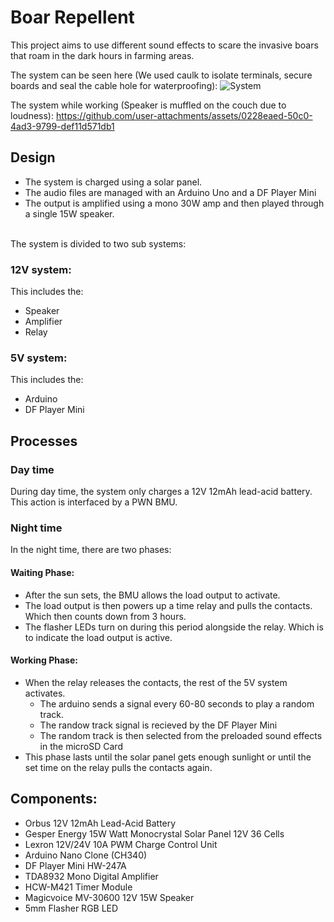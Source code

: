 # Boar Repellent
This project aims to use different sound effects to scare the invasive boars that roam in the dark hours in farming areas.

The system can be seen here (We used caulk to isolate terminals, secure boards and seal the cable hole for waterproofing):
![System](https://github.com/user-attachments/assets/047c9caa-d92c-49cc-b4a9-e2cdaea49fd2)

The system while working (Speaker is muffled on the couch due to loudness):
https://github.com/user-attachments/assets/0228eaed-50c0-4ad3-9799-def11d571db1

## Design
- The system is charged using a solar panel.
- The audio files are managed with an Arduino Uno and a DF Player Mini
- The output is amplified using a mono 30W amp and then played through a single 15W speaker.

</br>
The system is divided to two sub systems:

### 12V system:
This includes the:
- Speaker
- Amplifier
- Relay

### 5V system:
This includes the:
- Arduino
- DF Player Mini

## Processes
### Day time
During day time, the system only charges a 12V 12mAh lead-acid battery. This action is interfaced by a PWN BMU.
### Night time
In the night time, there are two phases:
#### Waiting Phase:
- After the sun sets, the BMU allows the load output to activate.
- The load output is then powers up a time relay and pulls the contacts. Which then counts down from 3 hours.
- The flasher LEDs turn on during this period alongside the relay. Which is to indicate the load output is active.
#### Working Phase:
- When the relay releases the contacts, the rest of the 5V system activates.
  - The arduino sends a signal every 60-80 seconds to play a random track.
  - The randow track signal is recieved by the DF Player Mini
  - The random track is then selected from the preloaded sound effects in the microSD Card
- This phase lasts until the solar panel gets enough sunlight or until the set time on the relay pulls the contacts again.

## Components:
- Orbus 12V 12mAh Lead-Acid Battery
- Gesper Energy 15W Watt Monocrystal Solar Panel 12V 36 Cells
- Lexron 12V/24V 10A PWM Charge Control Unit
- Arduino Nano Clone (CH340)
- DF Player Mini HW-247A
- TDA8932 Mono Digital Amplifier
- HCW-M421 Timer Module
- Magicvoice MV-30600 12V 15W Speaker
- 5mm Flasher RGB LED
